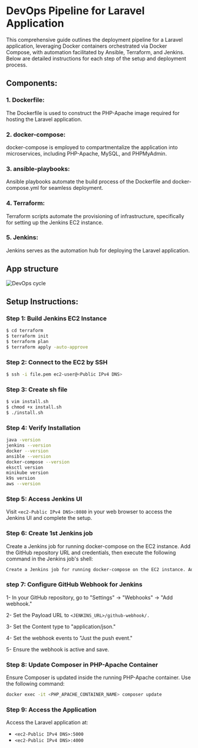 # DevOps Pipeline for Laravel Application

This comprehensive guide outlines the deployment pipeline for a Laravel application, leveraging Docker containers orchestrated via Docker Compose, with automation facilitated by Ansible, Terraform, and Jenkins. Below are detailed instructions for each step of the setup and deployment process.

## Components:

### 1. Dockerfile:

The Dockerfile is used to construct the PHP-Apache image required for hosting the Laravel application.

### 2. docker-compose:

docker-compose is employed to compartmentalize the application into microservices, including PHP-Apache, MySQL, and PHPMyAdmin.

### 3. ansible-playbooks:

Ansible playbooks automate the build process of the Dockerfile and docker-compose.yml for seamless deployment.

### 4. Terraform:

Terraform scripts automate the provisioning of infrastructure, specifically for setting up the Jenkins EC2 instance.

### 5. Jenkins:

Jenkins serves as the automation hub for deploying the Laravel application.
## App structure
![DevOps cycle](https://drive.google.com/file/d/1dNuTfyW8Kt5rKQ6yYSvUx8uTAHqOrB39/view?usp=sharing)

## Setup Instructions:

### Step 1: Build Jenkins EC2 Instance

```bash
$ cd terraform
$ terraform init
$ terraform plan
$ terraform apply -auto-approve
```
### Step 2: Connect to the EC2 by SSH
```bash
$ ssh -i file.pem ec2-user@<Public IPv4 DNS>
```
### Step 3: Create sh file
```bash
$ vim install.sh
$ chmod +x install.sh
$ ./install.sh
```
### Step 4: Verify Installation
```bash
java -version
jenkins --version
docker --version
ansible --version
docker-compose --version
eksctl version
minikube version
k9s version
aws --version
```
### Step 5: Access Jenkins UI
Visit `<ec2-Public IPv4 DNS>:8080` in your web browser to access the Jenkins UI and complete the setup.

### Step 6: Create 1st Jenkins job
Create a Jenkins job for running docker-compose on the EC2 instance. Add the GitHub repository URL and credentials, then execute the following command in the Jenkins job's shell:

```bash
Create a Jenkins job for running docker-compose on the EC2 instance. Add the GitHub repository URL and credentials, then execute the following command in the Jenkins job's shell:
```
### step 7: Configure GitHub Webhook for Jenkins
1- In your GitHub repository, go to "Settings" -> "Webhooks" -> "Add webhook."

2- Set the Payload URL to `<JENKINS_URL>/github-webhook/.`

3- Set the Content type to "application/json."

4- Set the webhook events to "Just the push event."

5- Ensure the webhook is active and save.

### Step 8: Update Composer in PHP-Apache Container
Ensure Composer is updated inside the running PHP-Apache container. Use the following command:
```bash
docker exec -it <PHP_APACHE_CONTAINER_NAME> composer update
```
### Step 9: Access the Application
Access the Laravel application at:

- `<ec2-Public IPv4 DNS>:5000`
- `<ec2-Public IPv4 DNS>:4000`




